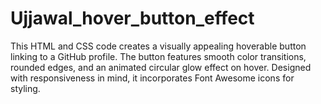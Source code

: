 # Ujjawal_hover_button_effect
This HTML and CSS code creates a visually appealing hoverable button linking to a GitHub profile. The button features smooth color transitions, rounded edges, and an animated circular glow effect on hover. Designed with responsiveness in mind, it incorporates Font Awesome icons for styling.
